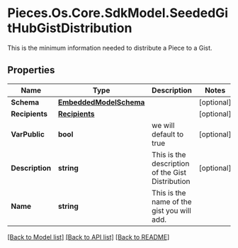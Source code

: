 # Pieces.Os.Core.SdkModel.SeededGitHubGistDistribution
This is the minimum information needed to distribute a Piece to a Gist.

## Properties

Name | Type | Description | Notes
------------ | ------------- | ------------- | -------------
**Schema** | [**EmbeddedModelSchema**](EmbeddedModelSchema.md) |  | [optional] 
**Recipients** | [**Recipients**](Recipients.md) |  | [optional] 
**VarPublic** | **bool** | we will default to true | [optional] 
**Description** | **string** | This is the description of the Gist Distribution | [optional] 
**Name** | **string** | This is the name of the gist you will add. | 

[[Back to Model list]](../README.md#documentation-for-models) [[Back to API list]](../README.md#documentation-for-api-endpoints) [[Back to README]](../README.md)

